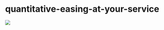 # quantitative-easing-at-your-service
![](https://github.com/nondejus/at-your-service/blob/master/2a9b771a59e00e362d838f4a725126c762d3aba6.jpg)
